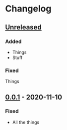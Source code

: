 # Changelog

## [Unreleased]

### Added

- Things
- Stuff

### Fixed

Things

## [0.0.1] - 2020-11-10

### Fixed

- All the things

[unreleased]: https://github.com/dtothefp/gh-action-gcp-app-engine-deploy/compare/v0.0.1...HEAD
[0.0.1]: https://github.com/dtothefp/gh-action-gcp-app-engine-deploy/compare/v0.0.1...v0.0.0
